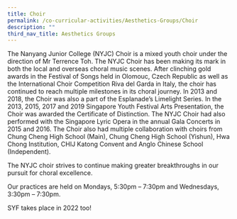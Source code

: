 ```yaml
---
title: Choir
permalink: /co-curricular-activities/Aesthetics-Groups/Choir
description: ""
third_nav_title: Aesthetics Groups
---
```

The Nanyang Junior College (NYJC) Choir is a mixed youth choir under the direction of Mr Terrence Toh. The NYJC Choir has been making its mark in both the local and overseas choral music scenes. After clinching gold awards in the Festival of Songs held in Olomouc, Czech Republic as well as the International Choir Competition Riva del Garda in Italy, the choir has continued to reach multiple milestones in its choral journey. In 2013 and 2018, the Choir was also a part of the Esplanade’s Limelight Series. In the 2013, 2015, 2017 and 2019 Singapore Youth Festival Arts Presentation, the Choir was awarded the Certificate of Distinction. The NYJC Choir had also performed with the Singapore Lyric Opera in the annual Gala Concerts in 2015 and 2016. The Choir also had multiple collaboration with choirs from Chung Cheng High School (Main), Chung Cheng High School (Yishun), Hwa Chong Institution, CHIJ Katong Convent and Anglo Chinese School (Independent).

The NYJC choir strives to continue making greater breakthroughs in our pursuit for choral excellence.

Our practices are held on Mondays, 5:30pm – 7:30pm and Wednesdays, 3:30pm – 7:30pm.

SYF takes place in 2022 too!